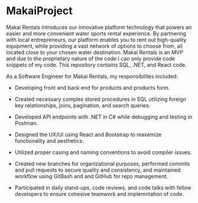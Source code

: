 # MakaiProject

Makai Rentals introduces our innovative platform technology that powers an easier and more convenient water sports rental experience.
By partnering with local entrepreneurs, our platform enables you to rent out high-quality equipment, while providing a vast network of options to choose from, all located close to your chosen water destination. Makai Rentals is an MVP and due to the proprietary nature of the code I can only provide code snippets of my code. This repository contains SQL, .NET, and React code.



As a Software Engineer for Makai Rentals, my responsibilites included: 

* Developing front and back end for products and products form.

* Created necessary complex stored procedures in SQL utilizing foreign key relationships, joins, pagination, and search queries.

* Developed API endpoints with .NET in C# while debugging and testing in Postman.

* Designed the UX/UI using React and Bootstrap to maxemize functionality and aesthetics.

* Utilized proper casing and naming conventions to avoid compiler issues.

* Created new branches for organizational purposes, performed commits and pull requests to secure quality and consistency, and maintained workflow using GitBash and 
and GitHub for repo management.

* Participated in daily stand-ups, code reviews, and code talks with fellow developers to ensure cohesive teamwork and implemntation of code.
